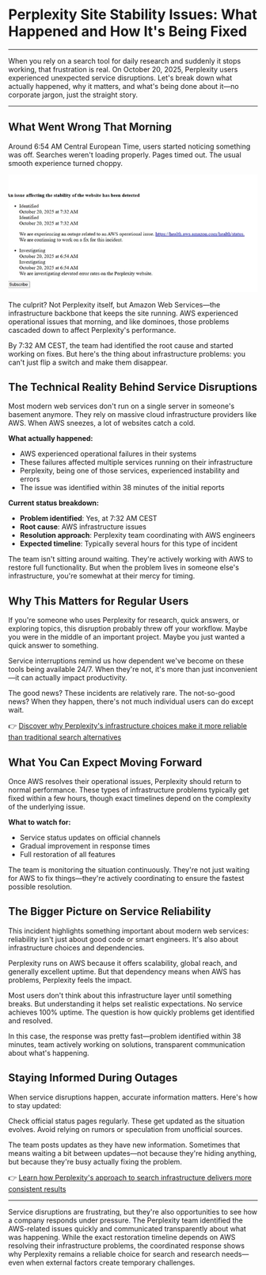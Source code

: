 # Perplexity Site Stability Issues: What Happened and How It's Being Fixed

---

When you rely on a search tool for daily research and suddenly it stops working, that frustration is real. On October 20, 2025, Perplexity users experienced unexpected service disruptions. Let's break down what actually happened, why it matters, and what's being done about it—no corporate jargon, just the straight story.

---

## What Went Wrong That Morning

Around 6:54 AM Central European Time, users started noticing something was off. Searches weren't loading properly. Pages timed out. The usual smooth experience turned choppy.

![Perplexity service status notification](image/780691536.webp)

The culprit? Not Perplexity itself, but Amazon Web Services—the infrastructure backbone that keeps the site running. AWS experienced operational issues that morning, and like dominoes, those problems cascaded down to affect Perplexity's performance.

By 7:32 AM CEST, the team had identified the root cause and started working on fixes. But here's the thing about infrastructure problems: you can't just flip a switch and make them disappear.

## The Technical Reality Behind Service Disruptions

Most modern web services don't run on a single server in someone's basement anymore. They rely on massive cloud infrastructure providers like AWS. When AWS sneezes, a lot of websites catch a cold.

**What actually happened:**
- AWS experienced operational failures in their systems
- These failures affected multiple services running on their infrastructure
- Perplexity, being one of those services, experienced instability and errors
- The issue was identified within 38 minutes of the initial reports

**Current status breakdown:**
- **Problem identified**: Yes, at 7:32 AM CEST
- **Root cause**: AWS infrastructure issues
- **Resolution approach**: Perplexity team coordinating with AWS engineers
- **Expected timeline**: Typically several hours for this type of incident

The team isn't sitting around waiting. They're actively working with AWS to restore full functionality. But when the problem lives in someone else's infrastructure, you're somewhat at their mercy for timing.

## Why This Matters for Regular Users

If you're someone who uses Perplexity for research, quick answers, or exploring topics, this disruption probably threw off your workflow. Maybe you were in the middle of an important project. Maybe you just wanted a quick answer to something.

Service interruptions remind us how dependent we've become on these tools being available 24/7. When they're not, it's more than just inconvenient—it can actually impact productivity.

The good news? These incidents are relatively rare. The not-so-good news? When they happen, there's not much individual users can do except wait.

👉 [Discover why Perplexity's infrastructure choices make it more reliable than traditional search alternatives](https://pplx.ai/ixkwood69619635)

## What You Can Expect Moving Forward

Once AWS resolves their operational issues, Perplexity should return to normal performance. These types of infrastructure problems typically get fixed within a few hours, though exact timelines depend on the complexity of the underlying issue.

**What to watch for:**
- Service status updates on official channels
- Gradual improvement in response times
- Full restoration of all features

The team is monitoring the situation continuously. They're not just waiting for AWS to fix things—they're actively coordinating to ensure the fastest possible resolution.

## The Bigger Picture on Service Reliability

This incident highlights something important about modern web services: reliability isn't just about good code or smart engineers. It's also about infrastructure choices and dependencies.

Perplexity runs on AWS because it offers scalability, global reach, and generally excellent uptime. But that dependency means when AWS has problems, Perplexity feels the impact.

Most users don't think about this infrastructure layer until something breaks. But understanding it helps set realistic expectations. No service achieves 100% uptime. The question is how quickly problems get identified and resolved.

In this case, the response was pretty fast—problem identified within 38 minutes, team actively working on solutions, transparent communication about what's happening.

## Staying Informed During Outages

When service disruptions happen, accurate information matters. Here's how to stay updated:

Check official status pages regularly. These get updated as the situation evolves. Avoid relying on rumors or speculation from unofficial sources.

The team posts updates as they have new information. Sometimes that means waiting a bit between updates—not because they're hiding anything, but because they're busy actually fixing the problem.

👉 [Learn how Perplexity's approach to search infrastructure delivers more consistent results](https://pplx.ai/ixkwood69619635)

---

Service disruptions are frustrating, but they're also opportunities to see how a company responds under pressure. The Perplexity team identified the AWS-related issues quickly and communicated transparently about what was happening. While the exact restoration timeline depends on AWS resolving their infrastructure problems, the coordinated response shows why Perplexity remains a reliable choice for search and research needs—even when external factors create temporary challenges.
